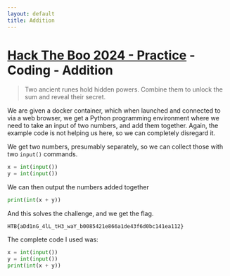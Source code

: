 ```yaml
---
layout: default
title: Addition
---
```


# [Hack The Boo 2024 - Practice](index.md) - Coding - Addition

> Two ancient runes hold hidden powers. Combine them to unlock the sum and reveal their secret.

We are given a docker container, which when launched and connected to via a web browser, we get a Python programming environment where we need to take an input of two numbers, and add them together. Again, the example code is not helping us here, so we can completely disregard it.

We get two numbers, presumably separately, so we can collect those with two `input()` commands.

```python
x = int(input())
y = int(input())
```

We can then output the numbers added together

```python
print(int(x + y))
```

And this solves the challenge, and we get the flag.

```
HTB{aDd1nG_4lL_tH3_waY_b0085421e866a1de43f6d0bc141ea112}
```

The complete code I used was:
```python
x = int(input())
y = int(input())
print(int(x + y))
```